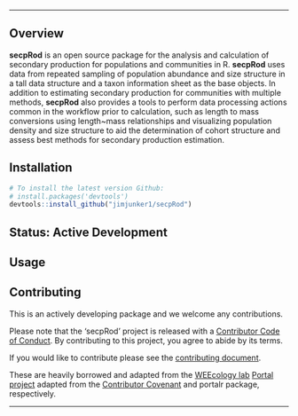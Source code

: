 
<!-- README.md is generated from README.Rmd. Please edit that file -->

------------------------------------------------------------------------

## Overview

**secpRod** is an open source package for the analysis and calculation
of secondary production for populations and communities in R.
**secpRod** uses data from repeated sampling of population abundance and
size structure in a tall data structure and a taxon information sheet as
the base objects. In addition to estimating secondary production for
communities with multiple methods, **secpRod** also provides a tools to
perform data processing actions common in the workflow prior to
calculation, such as length to mass conversions using length~mass
relationships and visualizing population density and size structure to
aid the determination of cohort structure and assess best methods for
secondary production estimation.

## Installation

``` r
# To install the latest version Github:
# install.packages('devtools')
devtools::install_github("jimjunker1/secpRod")
```

## Status: Active Development

## Usage

<!-- secpRod has XX functions related to data organization: -->

<!-- - `frac_merge` takes raw count data and provides areal and subsampling adjustments. This function includes QA/QC checks for un-paired fractions and returns size-class abundance standardized to area. -->

<!-- - `mass_adj` combines  -->

<!-- secpRod has XX functions related to data visualization: -->

<!-- - `len_freq` combines data returned from `frac_merge` to taxon-level histograms -->

<!-- - `allen_curve` takes  -->

<!-- `calc_production` is the main function of secpRod. This function estimates bootstrapped secondary production from multiple methods determined in the `taxaInfo` object. -->

## Contributing

This is an actively developing package and we welcome any contributions.

Please note that the ‘secpRod’ project is released with a [Contributor
Code of Conduct](.github/CODE_OF_CONDUCT.md). By contributing to this
project, you agree to abide by its terms.

If you would like to contribute please see the [contributing
document](.github/CONTRIBUTING.md).

These are heavily borrowed and adapted from the [WEEcology
lab](https://www.weecology.org/) [Portal
project](https://portal.weecology.org/) adapted from the [Contributor
Covenant](https://www.contributor-covenant.org/) and portalr package,
respectively.

------------------------------------------------------------------------
